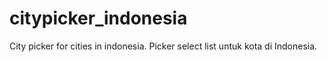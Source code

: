 # citypicker_indonesia
City picker for cities in indonesia. Picker select list untuk kota di Indonesia.
